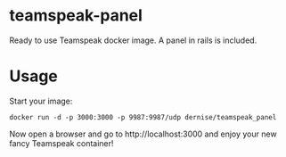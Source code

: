 teamspeak-panel
======================

Ready to use Teamspeak docker image. A panel in rails is included.

Usage
======================

Start your image:

	docker run -d -p 3000:3000 -p 9987:9987/udp dernise/teamspeak_panel

Now open a browser and go to http://localhost:3000 and enjoy your new fancy Teamspeak container!